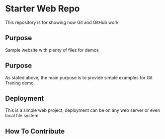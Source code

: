 # Starter Web Repo

This repository is for showing how Git and GitHub work

## Purpose

Sample website with plenty of files for demos

## Purpose

As stated above, the main purpose is to provide simple examples for Git Traning demo.

## Deployment

This is a simple web project, deployment can be on any web server or even local file system.

## How To Contribute
